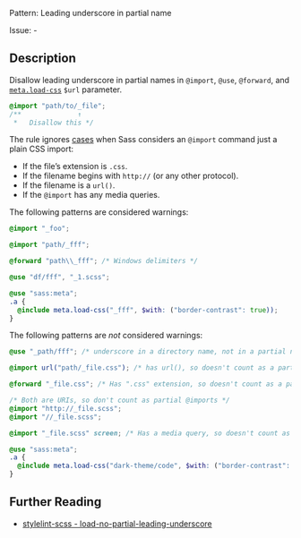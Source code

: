 Pattern: Leading underscore in partial name

Issue: -

## Description

Disallow leading underscore in partial names in `@import`, `@use`, `@forward`, and [`meta.load-css`](https://sass-lang.com/documentation/modules/meta/#load-css) `$url` parameter.

```scss
@import "path/to/_file";
/**              ↑
 *   Disallow this */
```

The rule ignores [cases](https://sass-lang.com/documentation/at-rules/import) when Sass considers an `@import` command just a plain CSS import:

* If the file’s extension is `.css`.
* If the filename begins with `http://` (or any other protocol).
* If the filename is a `url()`.
* If the `@import` has any media queries.


The following patterns are considered warnings:

```scss
@import "_foo";
```

```scss
@import "path/_fff";
```

```scss
@forward "path\\_fff"; /* Windows delimiters */
```

```scss
@use "df/fff", "_1.scss";
```

```scss
@use "sass:meta";
.a {
  @include meta.load-css("_fff", $with: ("border-contrast": true));
}
```

The following patterns are _not_ considered warnings:

```scss
@use "_path/fff"; /* underscore in a directory name, not in a partial name */
```

```scss
@import url("path/_file.css"); /* has url(), so doesn't count as a partial @import */
```

```scss
@forward "_file.css"; /* Has ".css" extension, so doesn't count as a partial @import */
```

```scss
/* Both are URIs, so don't count as partial @imports */
@import "http://_file.scss";
@import "//_file.scss";
```

```scss
@import "_file.scss" screen; /* Has a media query, so doesn't count as a partial @import */
```

```scss
@use "sass:meta";
.a {
  @include meta.load-css("dark-theme/code", $with: ("border-contrast": true));
}
```


## Further Reading

* [stylelint-scss - load-no-partial-leading-underscore](https://github.com/stylelint-scss/stylelint-scss/tree/master/src/rules/load-no-partial-leading-underscore)